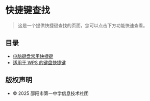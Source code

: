 # 快捷键查找

> 这是一个提供快捷键查找的页面，您可以点击下方功能快速查看。

## 目录
- [电脑键盘常用快捷键](keyboard.html)
- [适用于 WPS 的键盘快捷键](wps.html)

## 版权声明
- © 2025 邵阳市第一中学信息技术社团
